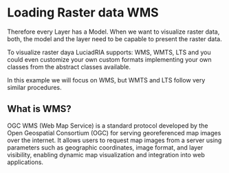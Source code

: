 # Loading Raster data WMS



Therefore every Layer has a Model. When we want to visualize raster data, both, the model and the layer need to be capable to present the raster data.

To visualize raster daya LuciadRIA supports:
WMS, WMTS, LTS and you could even customize your own custom formats  implementing your own classes from the abstract classes available.

In this example we will focus  on WMS, but WMTS and LTS follow very similar procedures.

## What is WMS?
OGC WMS (Web Map Service) is a standard protocol developed by the Open Geospatial Consortium (OGC) for serving georeferenced map images over the internet. It allows users to request map images from a server using parameters such as geographic coordinates, image format, and layer visibility, enabling dynamic map visualization and integration into web applications.



